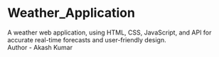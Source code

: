 # Weather_Application
A weather web application, using HTML, CSS, JavaScript, and API for accurate real-time forecasts and user-friendly design.
<br>
Author - Akash Kumar
